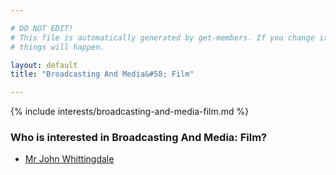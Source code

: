 ```yaml
---

# DO NOT EDIT!
# This file is automatically generated by get-members. If you change it, bad
# things will happen.

layout: default
title: "Broadcasting And Media&#58; Film"

---
```


{% include interests/broadcasting-and-media-film.md %}

### Who is interested in Broadcasting And Media&#58; Film?


* [Mr John Whittingdale](members/mr-john-whittingdale.html)
